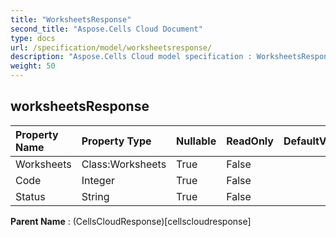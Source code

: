 ```yaml
---
title: "WorksheetsResponse"
second_title: "Aspose.Cells Cloud Document"
type: docs
url: /specification/model/worksheetsresponse/
description: "Aspose.Cells Cloud model specification : WorksheetsResponse. Effortlessly handle Excel and other spreadsheet documents with features like opening, generating, editing, splitting, merging, comparing, and converting."
weight: 50
---
```


## **worksheetsResponse**

 

| Property Name | Property Type | Nullable |  ReadOnly | DefaultValue | Description | 
| :- | :- | :- |:- |  :- | :- |
| Worksheets | Class:Worksheets | True |  False |  |  |  
| Code | Integer | True |  False |  |  |  
| Status | String | True |  False |  |  |  

**Parent Name** : (CellsCloudResponse)[cellscloudresponse]

